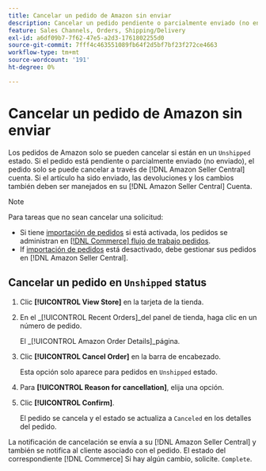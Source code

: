 ```yaml
---
title: Cancelar un pedido de Amazon sin enviar
description: Cancelar un pedido pendiente o parcialmente enviado (no enviado) a través de su Amazon [!DNL Seller Central] cuenta.
feature: Sales Channels, Orders, Shipping/Delivery
exl-id: a6df09b7-7f62-47e5-a2d3-1761802255d0
source-git-commit: 7fff4c463551089fb64f2d5bf7bf23f272ce4663
workflow-type: tm+mt
source-wordcount: '191'
ht-degree: 0%

---
```


# Cancelar un pedido de Amazon sin enviar

Los pedidos de Amazon solo se pueden cancelar si están en un `Unshipped` estado. Si el pedido está pendiente o parcialmente enviado (no enviado), el pedido solo se puede cancelar a través de [!DNL Amazon Seller Central] cuenta. Si el artículo ha sido enviado, las devoluciones y los cambios también deben ser manejados en su [!DNL Amazon Seller Central] Cuenta.

>[!NOTE]
>
>Para tareas que no sean cancelar una solicitud:
>
>- Si tiene [importación de pedidos](./order-settings.md) si está activada, los pedidos se administran en [[!DNL Commerce] flujo de trabajo pedidos](https://experienceleague.adobe.com/docs/commerce-admin/stores-sales/order-management/orders/orders.html).
>- If [importación de pedidos](./order-settings.md) está desactivado, debe gestionar sus pedidos en [!DNL Amazon Seller Central].

## Cancelar un pedido en `Unshipped` status

1. Clic **[!UICONTROL View Store]** en la tarjeta de la tienda.

1. En el _[!UICONTROL Recent Orders]_del panel de tienda, haga clic en un número de pedido.

   El _[!UICONTROL Amazon Order Details]_página.

1. Clic **[!UICONTROL Cancel Order]** en la barra de encabezado.

   Esta opción solo aparece para pedidos en `Unshipped` estado.

1. Para **[!UICONTROL Reason for cancellation]**, elija una opción.

1. Clic **[!UICONTROL Confirm]**.

   El pedido se cancela y el estado se actualiza a `Canceled` en los detalles del pedido.

La notificación de cancelación se envía a su [!DNL Amazon Seller Central] y también se notifica al cliente asociado con el pedido. El estado del correspondiente [!DNL Commerce] Si hay algún cambio, solicite. `Complete`.
